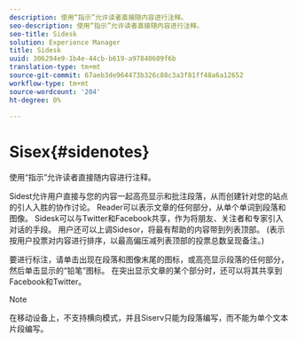 ```yaml
---
description: 使用“指示”允许读者直接随内容进行注释。
seo-description: 使用“指示”允许读者直接随内容进行注释。
seo-title: Sidesk
solution: Experience Manager
title: Sidesk
uuid: 306294e9-1b4e-44cb-b619-a97840609f6b
translation-type: tm+mt
source-git-commit: 67aeb3de964473b326c88c3a3f81ff48a6a12652
workflow-type: tm+mt
source-wordcount: '204'
ht-degree: 0%

---
```



# Sisex{#sidenotes}

使用“指示”允许读者直接随内容进行注释。

Sidest允许用户直接与您的内容一起高亮显示和批注段落，从而创建针对您的站点的引人入胜的协作讨论。 Reader可以表示文章的任何部分，从单个单词到段落和图像。 Sidesk可以与Twitter和Facebook共享，作为将朋友、关注者和专家引入对话的手段。 用户还可以上调Sidesor，将最有帮助的内容带到列表顶部。 (表示按用户投票对内容进行排序，以最高偏压减列表顶部的投票总数呈现备注。)

要进行标注，请单击出现在段落和图像末尾的图标，或高亮显示段落的任何部分，然后单击显示的“铅笔”图标。 在突出显示文章的某个部分时，还可以将其共享到Facebook和Twitter。

>[!NOTE]
>
>在移动设备上，不支持横向模式，并且Siserv只能为段落编写，而不能为单个文本片段编写。


